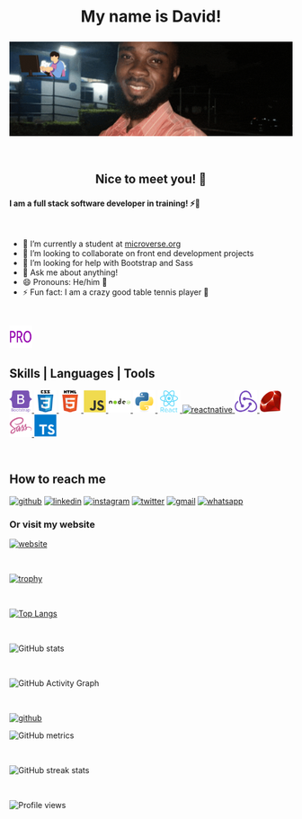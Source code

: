 # <p align="center">My name is David! </p>

<!-- ![I am a full stack software developer in training](https://github.com/amon-cofie/amon-cofie/blob/main/Untitled%20design%20(3).gif)  -->
<p align="center"> <img src="https://github.com/amon-cofie/amon-cofie/blob/main/Untitled%20design%20(3).gif" alt="David.dev" /> </p>

<br />

## <p align="center">Nice to meet you! 👋</p>

#### I am a full stack software developer in training! ⚡💪

<!-- **About me**: I am a full stack software developer, trained and refined at [microverse.org](https://www.microverse.org/?grsf=swf84s), an online school that is committed to creating the next generation of skilled, ethical and diverse full stack developers while bridging the gap between the developed and developing territories of the globe. I am a problem solver at the core, with excellent communication and collaboration skills and capable of working in a team of different people from different cultures while being both professionally informal and formal. I am determined, focused and disciplined but of course I know when it's time to relax and have a beer with a friend! 🍻  -->

<br />

- 🌱 I’m currently a student at [microverse.org](https://www.microverse.org/?grsf=swf84s)
- 👯 I’m looking to collaborate on front end development projects
- 🤔 I’m looking for help with Bootstrap and Sass
- 💬 Ask me about anything!
- 😄 Pronouns: He/him 🤝
- ⚡ Fun fact: I am a crazy good table tennis player 🏓

<br />

<a href='https://github.com/pricing'><img src='https://raw.githubusercontent.com/acervenky/animated-github-badges/master/assets/pro.gif' width='40' height='40'></a> 
<br />


## Skills | Languages | Tools

<p align="left"> <a href="https://getbootstrap.com" target="_blank" rel="noreferrer"> <img src="https://raw.githubusercontent.com/devicons/devicon/master/icons/bootstrap/bootstrap-plain-wordmark.svg" alt="bootstrap" width="40" height="40"/> </a> <a href="https://www.w3schools.com/css/" target="_blank" rel="noreferrer"> <img src="https://raw.githubusercontent.com/devicons/devicon/master/icons/css3/css3-original-wordmark.svg" alt="css3" width="40" height="40"/> </a> <a href="https://www.w3.org/html/" target="_blank" rel="noreferrer"> <img src="https://raw.githubusercontent.com/devicons/devicon/master/icons/html5/html5-original-wordmark.svg" alt="html5" width="40" height="40"/> </a> <a href="https://developer.mozilla.org/en-US/docs/Web/JavaScript" target="_blank" rel="noreferrer"> <img src="https://raw.githubusercontent.com/devicons/devicon/master/icons/javascript/javascript-original.svg" alt="javascript" width="40" height="40"/> </a> <a href="https://nodejs.org" target="_blank" rel="noreferrer"> <img src="https://raw.githubusercontent.com/devicons/devicon/master/icons/nodejs/nodejs-original-wordmark.svg" alt="nodejs" width="40" height="40"/> </a> <a href="https://www.python.org" target="_blank" rel="noreferrer"> <img src="https://raw.githubusercontent.com/devicons/devicon/master/icons/python/python-original.svg" alt="python" width="40" height="40"/> </a> <a href="https://reactjs.org/" target="_blank" rel="noreferrer"> <img src="https://raw.githubusercontent.com/devicons/devicon/master/icons/react/react-original-wordmark.svg" alt="react" width="40" height="40"/> </a> <a href="https://reactnative.dev/" target="_blank" rel="noreferrer"> <img src="https://reactnative.dev/img/header_logo.svg" alt="reactnative" width="40" height="40"/> </a> <a href="https://redux.js.org" target="_blank" rel="noreferrer"> <img src="https://raw.githubusercontent.com/devicons/devicon/master/icons/redux/redux-original.svg" alt="redux" width="40" height="40"/> </a> <a href="https://www.ruby-lang.org/en/" target="_blank" rel="noreferrer"> <img src="https://raw.githubusercontent.com/devicons/devicon/master/icons/ruby/ruby-original.svg" alt="ruby" width="40" height="40"/> </a> <a href="https://sass-lang.com" target="_blank" rel="noreferrer"> <img src="https://raw.githubusercontent.com/devicons/devicon/master/icons/sass/sass-original.svg" alt="sass" width="40" height="40"/> </a> <a href="https://www.typescriptlang.org/" target="_blank" rel="noreferrer"> <img src="https://raw.githubusercontent.com/devicons/devicon/master/icons/typescript/typescript-original.svg" alt="typescript" width="40" height="40"/> </a> </p>

<br />
<!-- - 🔭 I’m currently working on this page.  -->

## How to reach me



[<img src='https://cdn.jsdelivr.net/npm/simple-icons@3.0.1/icons/github.svg' alt='github' height='40'>](https://github.com/amon-cofie)  [<img src='https://cdn.jsdelivr.net/npm/simple-icons@3.0.1/icons/linkedin.svg' alt='linkedin' height='40'>](https://www.linkedin.com/in/david-amon-cofie-2389ab241/)  [<img src='https://cdn.jsdelivr.net/npm/simple-icons@3.0.1/icons/instagram.svg' alt='instagram' height='40'>](https://www.instagram.com/amon_cofie/)  [<img src='https://cdn.jsdelivr.net/npm/simple-icons@3.0.1/icons/twitter.svg' alt='twitter' height='40'>](https://twitter.com/amon_cofie)  [<img src='https://cdn.jsdelivr.net/npm/simple-icons@3.0.1/icons/gmail.svg' alt='gmail' height='40'>](https://mail.google.com/mail/u/0/#inbox?compose=jrjtXPVtGXcDgqfMcKcWphPnwrKlZrkGWsLQvbQMwlMtVtVTKCzDtXxkvThxgSSXmFgkWxPC)  [<img src='https://cdn.jsdelivr.net/npm/simple-icons@3.0.1/icons/whatsapp.svg' alt='whatsapp' height='40'>](https://wa.me/+233557402129)  

### Or visit my website




[<img src='https://cdn.jsdelivr.net/npm/simple-icons@3.0.1/icons/icloud.svg' alt='website' height='40'>](https://amon-cofie.github.io/Mobile-first-Portfolio/)  





<br />


[![trophy](https://github-profile-trophy.vercel.app/?username=amon-cofie)](https://github.com/ryo-ma/github-profile-trophy)

<br />

[![Top Langs](https://github-readme-stats.vercel.app/api/top-langs/?username=amon-cofie)](https://github.com/anuraghazra/github-readme-stats)

<br />

![GitHub stats](https://github-readme-stats.vercel.app/api?username=amon-cofie&show_icons=true&count_private=true)  

<br />

![GitHub Activity Graph](https://activity-graph.herokuapp.com/graph?username=amon-cofie)  

<br />




[<img src='https://cdn.jsdelivr.net/npm/simple-icons@3.0.1/icons/github.svg' alt='github' height='40'>](https://github.com/amon-cofie)  

![GitHub metrics](https://metrics.lecoq.io/amon-cofie)  



<br />

![GitHub streak stats](https://github-readme-streak-stats.herokuapp.com/?user=amon-cofie)

<br />

![Profile views](https://gpvc.arturio.dev/amon-cofie)  
